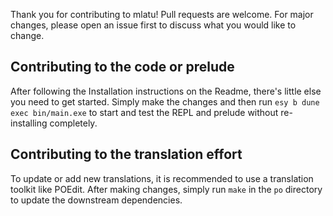 Thank you for contributing to mlatu!
Pull requests are welcome. For major changes, please open an issue first to discuss what you would like to change.

## Contributing to the code or prelude 

After following the Installation instructions on the Readme, there's little else you need to get started. Simply make the changes and then run `esy b dune exec bin/main.exe` to start and test the REPL and prelude without re-installing completely.

## Contributing to the translation effort

To update or add new translations, it is recommended to use a translation toolkit like POEdit. After making changes, simply run `make` in the `po` directory to update the downstream dependencies. 